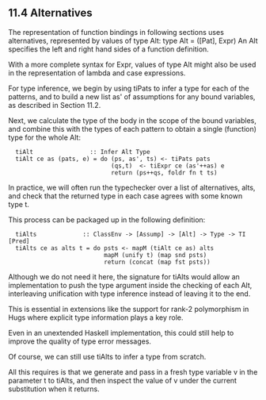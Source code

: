 ## 11.4  Alternatives

The representation of function bindings in following sections uses alternatives, represented by values of type Alt:
	  type Alt = ([Pat], Expr)
An Alt specifies the left and right hand sides of a function definition.

With a more complete syntax for Expr, values of type Alt might also be used in the representation of lambda and case expressions.

For type inference, we begin by using tiPats to infer a type for each of the patterns, and to build a new list as' of assumptions for any bound variables, as described in Section 11.2.

Next, we calculate the type of the body in the scope of the bound variables, and combine this with the types of each pattern to obtain a single (function) type for the whole Alt:

	  tiAlt                :: Infer Alt Type
	  tiAlt ce as (pats, e) = do (ps, as', ts) <- tiPats pats
	                             (qs,t)  <- tiExpr ce (as'++as) e
	                             return (ps++qs, foldr fn t ts)
In practice, we will often run the typechecker over a list of alternatives, alts, and check that the returned type in each case agrees with some known type t.

This process can be packaged up in the following definition:

	  tiAlts             :: ClassEnv -> [Assump] -> [Alt] -> Type -> TI [Pred]
	  tiAlts ce as alts t = do psts <- mapM (tiAlt ce as) alts
	                           mapM (unify t) (map snd psts)
	                           return (concat (map fst psts))
Although we do not need it here, the signature for tiAlts would allow an implementation to push the type argument inside the checking of each Alt, interleaving unification with type inference instead of leaving it to the end.

This is essential in extensions like the support for rank-2 polymorphism in Hugs where explicit type information plays a key role.

Even in an unextended Haskell implementation, this could still help to improve the quality of type error messages.

Of course, we can still use tiAlts to infer a type from scratch.

All this requires is that we generate and pass in a fresh type variable v in the parameter t to tiAlts, and then inspect the value of v under the current substitution when it returns.


